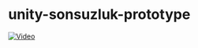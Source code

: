 # unity-sonsuzluk-prototype

[![Video](https://img.youtube.com/vi/7KOiBJUgcvc&t=1s/0.jpg)](https://www.youtube.com/watch?v=7KOiBJUgcvc&t=1s)
